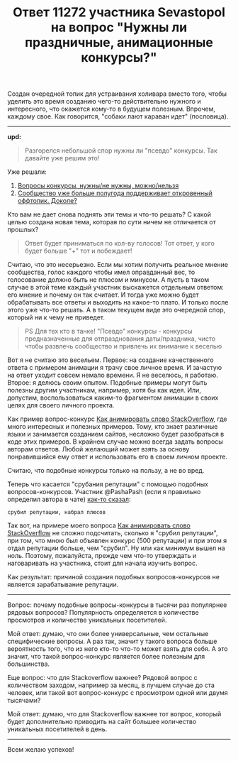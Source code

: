 ﻿---
title: "Ответ 11272 участника Sevastopol на вопрос \"Нужны ли праздничные, анимационные конкурсы?\""
se.owner.user_id: 377637
se.owner.display_name: "Sevastopol&#39;"
se.owner.link: "https://ru.meta.stackoverflow.com/users/377637/sevastopol"
se.answer_id: 11272
se.question_id: 11271
se.post_type: answer
se.is_accepted: False
---
<p>Создан очередной топик для устраивания холивара вместо того, чтобы уделить это время созданию чего-то действительно нужного и интересного, что окажется кому-то в будущем полезным. Впрочем, каждому свое. Как говорится, &quot;собаки лают караван идет&quot; (пословица).</p>
<hr />
<p><strong>upd:</strong></p>
<blockquote>
<p>Разгорелся небольшой спор нужны ли &quot;псевдо&quot; конкурсы. Так давайте уже
решим это!</p>
</blockquote>
<p>Уже решали:</p>
<ol>
<li><a href="https://ru.meta.stackoverflow.com/q/11097/377637">Вопросы конкурсы, нужны/не нужны, можно/нельзя</a></li>
<li><a href="https://ru.meta.stackoverflow.com/q/10370/377637">Сообщество уже больше полугода поддерживает откровенный оффтопик. Доколе?</a></li>
</ol>
<p>Кто вам не дает снова поднять эти темы и что-то решать? С какой целью создана новая тема, которая по сути ничем не отличается от прошлых?</p>
<blockquote>
<p>Ответ будет приниматься по кол-ву голосов! Тот ответ, у кого будет
больше &quot;+&quot; тот и побеждает!</p>
</blockquote>
<p>Считаю, что это несерьезно. Если мы хотим получить реальное мнение сообщества, голос каждого чтобы имел оправданный вес, то голосование должно быть не плюсом и минусом. А пусть в таком случае в этой теме каждый участник выскажется отдельным ответом: его мнение и почему он так считает. И тогда уже можно будет обрабатывать все ответы и выходить на какое-то плато. И только после этого уже что-то решать. А в таком текущем виде это очередной спор, который ни к чему не приведет.</p>
<blockquote>
<p>PS Для тех кто в танке! &quot;Псевдо&quot; конкурсы - конкурсы предназначенные
для отпразднования даты/праздника, чисто чтобы развлечь сообщество и
привлечь их внимание к веселью</p>
</blockquote>
<p>Вот я не считаю это весельем. Первое: на создание качественного ответа с примером анимации я трачу свое личное время. И зачастую на ответ уходит совсем немало времени. Я не веселюсь, я работаю. Второе: я делюсь своим опытом. Подобные примеры могут быть полезны другим участникам, например, хотя бы как идея. Или, допустим, воспользоваться каким-то фрагментом анимации в своих целях для своего личного проекта.</p>
<p>Как пример вопрос-конкурс <a href="https://ru.stackoverflow.com/q/1105132/377637">Как анимировать слово StackOverflow</a>, где много интересных и полезных примеров. Тому, кто знает различные языки и занимается созданием сайтов, несложно будет разобраться в коде этих примеров. В крайнем случае можно всегда задать вопросы авторам ответов. Любой желающий может взять за основу понравившийся ему ответ и использовать его в своем личном проекте.</p>
<p>Считаю, что подобные конкурсы только на пользу, а не во вред.</p>
<p>Теперь что касается &quot;срубания репутации&quot; с помощью подобных вопросов-конкурсов. Участник @PashaPash (если я правильно определил автора в чате) <a href="https://chat.stackexchange.com/transcript/message/56692693#56692693">как-то сказал</a>:</p>
<pre><code>срубил репутации, набрал плюсов
</code></pre>
<p>Так вот, на примере моего вопроса <a href="https://ru.stackoverflow.com/q/1105132/377637">Как анимировать слово StackOverflow</a> не сложно подсчитать, сколько я &quot;срубил репутации&quot;, при том, что мною был объявлен конкурс (500 репутации) и при этом я отдал репутации больше, чем &quot;срубил&quot;. Ну или как минимум вышел на ноль. Поэтому, пожалуйста, прежде чем что-то утверждать и наговаривать на участника, стоит для начала изучить вопрос.</p>
<p>Как результат: причиной создания подобных вопросов-конкурсов не является зарабатывание репутации.</p>
<hr />
<p>Вопрос: почему подобные вопросы-конкурсы в тысячи раз популярнее рядовых вопросов? Популярность определяется в количестве просмотров и количестве уникальных посетителей.</p>
<p>Мой ответ: думаю, что они более универсальные, чем остальные специфические вопросы. А раз так, значит у такого вопроса больше вероятность того, что из него кто-то что-то может взять для себя. А это значит, что такой вопрос-конкурс является более полезным для большинства.</p>
<p>Еще вопрос: что для Stackoverflow важнее? Рядовой вопрос с количеством заходом, например за месяц, в лучшем случае до ста человек, или такой вот вопрос-конкурс с просмотром одной или двумя тысячами?</p>
<p>Мой ответ: думаю, что для Stackoverflow важнее тот вопрос, который будет дополнительно приводить на сайт большее количество уникальных посетителей в день.</p>
<hr />
<p>Всем желаю успехов!</p>
